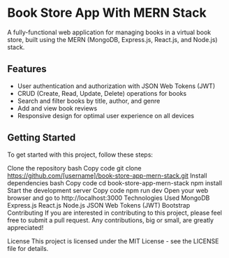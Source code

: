 # Book Store App With MERN Stack
A fully-functional web application for managing books in a virtual book store, built using the MERN (MongoDB, Express.js, React.js, and Node.js) stack.

## Features
- User authentication and authorization with JSON Web Tokens (JWT)
- CRUD (Create, Read, Update, Delete) operations for books
- Search and filter books by title, author, and genre
- Add and view book reviews
- Responsive design for optimal user experience on all devices

## Getting Started
To get started with this project, follow these steps:

Clone the repository
bash
Copy code
git clone https://github.com/[username]/book-store-app-mern-stack.git
Install dependencies
bash
Copy code
cd book-store-app-mern-stack
npm install
Start the development server
Copy code
npm run dev
Open your web browser and go to http://localhost:3000
Technologies Used
MongoDB
Express.js
React.js
Node.js
JSON Web Tokens (JWT)
Bootstrap
Contributing
If you are interested in contributing to this project, please feel free to submit a pull request. Any contributions, big or small, are greatly appreciated!

License
This project is licensed under the MIT License - see the LICENSE file for details.
